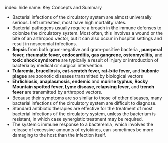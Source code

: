 index: hide
name: Key Concepts and Summary

  * Bacterial infections of the circulatory system are almost universally serious. Left untreated, most have high mortality rates.
  * Bacterial pathogens usually require a breach in the immune defenses to colonize the circulatory system. Most often, this involves a wound or the bite of an arthropod vector, but it can also occur in hospital settings and result in nosocomial infections.
  *  **Sepsis** from both gram-negative and gram-positive bacteria **, puerperal fever, rheumatic fever, endocarditis, gas gangrene, osteomyelitis,** and  **toxic shock syndrome** are typically a result of injury or introduction of bacteria by medical or surgical intervention.
  *  **Tularemia, brucellosis, cat-scratch fever, rat-bite fever,** and  **bubonic plague** are zoonotic diseases transmitted by biological vectors
  *  **Ehrlichiosis, anaplasmosis, endemic** and  **murine typhus, Rocky Mountain spotted fever, Lyme disease, relapsing fever,** and  **trench fever** are transmitted by arthropod vectors.
  * Because their symptoms are so similar to those of other diseases, many bacterial infections of the circulatory system are difficult to diagnose.
  * Standard antibiotic therapies are effective for the treatment of most bacterial infections of the circulatory system, unless the bacterium is resistant, in which case synergistic treatment may be required.
  * The systemic immune response to a bacteremia, which involves the release of excessive amounts of cytokines, can sometimes be more damaging to the host than the infection itself.
